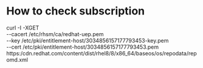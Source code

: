 # How to check subscription



curl -I -XGET  \
  --cacert /etc/rhsm/ca/redhat-uep.pem \
  --key /etc/pki/entitlement-host/3034856157177793453-key.pem \
  --cert /etc/pki/entitlement-host/3034856157177793453.pem \
  https:/cdn.redhat.com/content/dist/rhel8/8/x86_64/baseos/os/repodata/repomd.xml